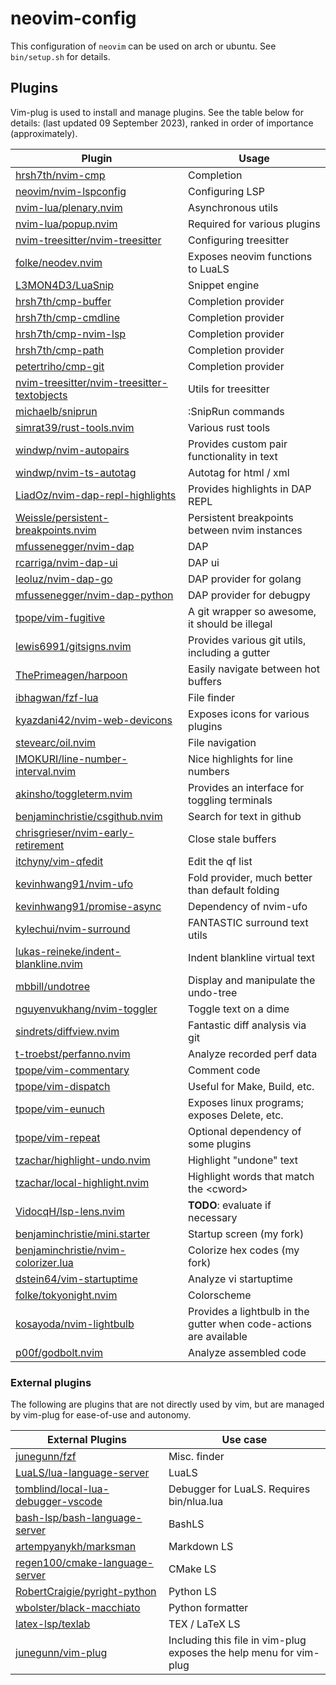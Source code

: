 # neovim-config

This configuration of `neovim` can be used on arch or ubuntu. See `bin/setup.sh` for details. 

## Plugins

Vim-plug is used to install and manage plugins. See the table below for details: (last updated 09 September 2023), ranked in order of importance (approximately).

| Plugin | Usage |
| ------ | ----- |
| [hrsh7th/nvim-cmp](https://github.com/hrsh7th/nvim-cmp) | Completion |
| [neovim/nvim-lspconfig](https://github.com/neovim/nvim-lspconfig) | Configuring LSP |
| [nvim-lua/plenary.nvim](https://github.com/nvim-lua/plenary.nvim) | Asynchronous utils |
| [nvim-lua/popup.nvim](https://github.com/nvim-lua/popup.nvim) | Required for various plugins |
| [nvim-treesitter/nvim-treesitter](https://github.com/nvim-treesitter/nvim-treesitter) | Configuring treesitter |
| [folke/neodev.nvim](https://github.com/folke/neodev.nvim) | Exposes neovim functions to LuaLS |
| [L3MON4D3/LuaSnip](https://github.com/L3MON4D3/LuaSnip) | Snippet engine |
| [hrsh7th/cmp-buffer](https://github.com/hrsh7th/cmp-buffer) | Completion provider |
| [hrsh7th/cmp-cmdline](https://github.com/hrsh7th/cmp-cmdline) | Completion provider |
| [hrsh7th/cmp-nvim-lsp](https://github.com/hrsh7th/cmp-nvim-lsp) | Completion provider |
| [hrsh7th/cmp-path](https://github.com/hrsh7th/cmp-path) | Completion provider |
| [petertriho/cmp-git](https://github.com/petertriho/cmp-git) | Completion provider |
| [nvim-treesitter/nvim-treesitter-textobjects](https://github.com/nvim-treesitter/nvim-treesitter-textobjects) | Utils for treesitter |
| [michaelb/sniprun](https://github.com/michaelb/sniprun) | :SnipRun commands |
| [simrat39/rust-tools.nvim](https://github.com/simrat39/rust-tools.nvim) | Various rust tools |
| [windwp/nvim-autopairs](https://github.com/windwp/nvim-autopairs) | Provides custom pair functionality in text |
| [windwp/nvim-ts-autotag](https://github.com/windwp/nvim-ts-autotag) | Autotag for html / xml |
| [LiadOz/nvim-dap-repl-highlights](https://github.com/LiadOz/nvim-dap-repl-highlights) | Provides highlights in DAP REPL |
| [Weissle/persistent-breakpoints.nvim](https://github.com/Weissle/persistent-breakpoints.nvim) | Persistent breakpoints between nvim instances |
| [mfussenegger/nvim-dap](https://github.com/mfussenegger/nvim-dap) | DAP |
| [rcarriga/nvim-dap-ui](https://github.com/rcarriga/nvim-dap-ui) | DAP ui |
| [leoluz/nvim-dap-go](https://github.com/leoluz/nvim-dap-go) | DAP provider for golang |
| [mfussenegger/nvim-dap-python](https://github.com/mfussenegger/nvim-dap-python) | DAP provider for debugpy |
| [tpope/vim-fugitive](https://github.com/tpope/vim-fugitive) | A git wrapper so awesome, it should be illegal |
| [lewis6991/gitsigns.nvim](https://github.com/lewis6991/gitsigns.nvim) | Provides various git utils, including a gutter |
| [ThePrimeagen/harpoon](https://github.com/ThePrimeagen/harpoon) | Easily navigate between hot buffers |
| [ibhagwan/fzf-lua](https://github.com/ibhagwan/fzf-lua) | File finder |
| [kyazdani42/nvim-web-devicons](https://github.com/kyazdani42/nvim-web-devicons) | Exposes icons for various plugins |
| [stevearc/oil.nvim](https://github.com/stevearc/oil.nvim) | File navigation |
| [IMOKURI/line-number-interval.nvim](https://github.com/IMOKURI/line-number-interval.nvim) | Nice highlights for line numbers |
| [akinsho/toggleterm.nvim](https://github.com/akinsho/toggleterm.nvim) | Provides an interface for toggling terminals |
| [benjaminchristie/csgithub.nvim](https://github.com/benjaminchristie/csgithub.nvim) | Search for text in github |
| [chrisgrieser/nvim-early-retirement](https://github.com/chrisgrieser/nvim-early-retirement) | Close stale buffers |
| [itchyny/vim-qfedit](https://github.com/itchyny/vim-qfedit) | Edit the qf list |
| [kevinhwang91/nvim-ufo](https://github.com/kevinhwang91/nvim-ufo) | Fold provider, much better than default folding |
| [kevinhwang91/promise-async](https://github.com/kevinhwang91/promise-async) | Dependency of nvim-ufo |
| [kylechui/nvim-surround](https://github.com/kylechui/nvim-surround) | FANTASTIC surround text utils |
| [lukas-reineke/indent-blankline.nvim](https://github.com/lukas-reineke/indent-blankline.nvim) | Indent blankline virtual text |
| [mbbill/undotree](https://github.com/mbbill/undotree) | Display and manipulate the undo-tree |
| [nguyenvukhang/nvim-toggler](https://github.com/nguyenvukhang/nvim-toggler) | Toggle text on a dime |
| [sindrets/diffview.nvim](https://github.com/sindrets/diffview.nvim) | Fantastic diff analysis via git |
| [t-troebst/perfanno.nvim](https://github.com/t-troebst/perfanno.nvim) | Analyze recorded perf data |
| [tpope/vim-commentary](https://github.com/tpope/vim-commentary) | Comment code |
| [tpope/vim-dispatch](https://github.com/tpope/vim-dispatch) | Useful for Make, Build, etc. |
| [tpope/vim-eunuch](https://github.com/tpope/vim-eunuch) | Exposes linux programs; exposes Delete, etc. |
| [tpope/vim-repeat](https://github.com/tpope/vim-repeat) | Optional dependency of some plugins |
| [tzachar/highlight-undo.nvim](https://github.com/tzachar/highlight-undo.nvim) | Highlight "undone" text |
| [tzachar/local-highlight.nvim](https://github.com/tzachar/local-highlight.nvim) | Highlight words that match the \<cword\> |
| [VidocqH/lsp-lens.nvim](https://github.com/VidocqH/lsp-lens.nvim) | **TODO**: evaluate if necessary |
| [benjaminchristie/mini.starter](https://github.com/benjaminchristie/mini.starter) | Startup screen (my fork) |
| [benjaminchristie/nvim-colorizer.lua](https://github.com/benjaminchristie/nvim-colorizer.lua) | Colorize hex codes (my fork) |
| [dstein64/vim-startuptime](https://github.com/dstein64/vim-startuptime) | Analyze vi startuptime |
| [folke/tokyonight.nvim](https://github.com/folke/tokyonight.nvim) | Colorscheme |
| [kosayoda/nvim-lightbulb](https://github.com/kosayoda/nvim-lightbulb) | Provides a lightbulb in the gutter when code-actions are available |
| [p00f/godbolt.nvim](https://github.com/p00f/godbolt.nvim) | Analyze assembled code |

### External plugins

The following are plugins that are not directly used by vim, but are managed by vim-plug for ease-of-use and autonomy.

| External Plugins | Use case |
| ---  | --- |
| [junegunn/fzf](https://github.com/junegunn/fzf) | Misc. finder |
| [LuaLS/lua-language-server](https://github.com/LuaLS/lua-language-server) | LuaLS |
| [tomblind/local-lua-debugger-vscode](https://github.com/tomblind/local-lua-debugger-vscode) | Debugger for LuaLS. Requires bin/nlua.lua |
| [bash-lsp/bash-language-server](https://github.com/bash-lsp/bash-language-server) | BashLS |
| [artempyanykh/marksman](https://github.com/artempyanykh/marksman) | Markdown LS |
| [regen100/cmake-language-server](https://github.com/regen100/cmake-language-server) | CMake LS |
| [RobertCraigie/pyright-python](https://github.com/RobertCraigie/pyright-python) | Python LS |
| [wbolster/black-macchiato](https://github.com/wbolster/black-macchiato) | Python formatter |
| [latex-lsp/texlab](https://github.com/latex-lsp/texlab) | TEX / LaTeX LS |
| [junegunn/vim-plug](https://github.com/junegunn/vim-plug) | Including this file in vim-plug exposes the help menu for vim-plug |
